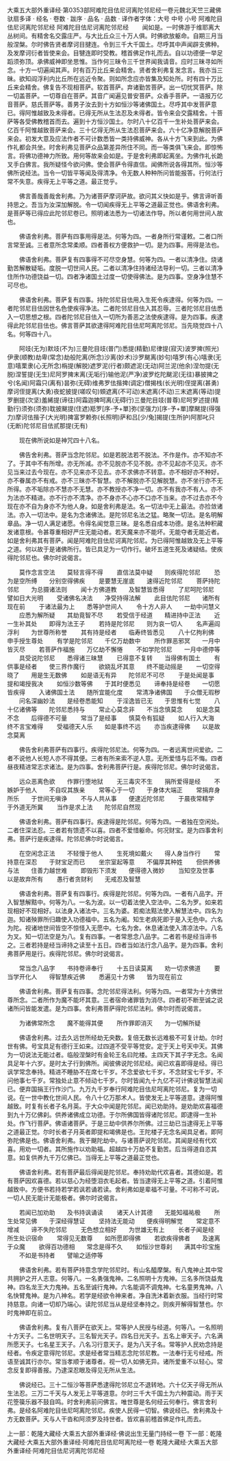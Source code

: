 大乘五大部外重译经·第0353部阿难陀目佉尼诃离陀邻尼经一卷元魏北天竺三藏佛驮扇多译
· 经名 · 卷数 · 跋序
· 品名 · 品数 · 译作者字体：大号 中号 小号
阿难陀目佉尼诃离陀邻尼经
阿难陀目佉尼诃离陀邻尼经
　　闻如是。一时佛游于维耶离大丛树间。有精舍名交露庄严。与大比丘众三十万人俱。时佛欲放躯命。自期三月当般涅槃。尔时佛告贤者摩诃目揵连。令到三千大千国土。尽呼其中声闻辟支佛种。及发摩诃衍者皆使来会。目犍连即时受教。稽首佛足作礼而去。自以功德便一举足蹈须弥顶。承佛威神即坐思惟。当作何三昧令三千世界闻我请音。应时三昧寻如所念。十方一切遍闻其声。时有百万比丘来会精舍。贤者舍利弗复发念言。我亦当三昧。欲知阎浮利内比丘所在远近令聚。则如所念应亦皆集及知处所。时有四十万比丘来会精舍。佛复告不现相菩萨。软首菩萨。弃诸勤苦菩萨。出一切忧冥菩萨。除一切盖菩萨。一切尊自在菩萨。其音广闻遍见普安菩萨。众香手菩萨。一语报万亿音菩萨。慈氏菩萨等。善男子汝去到十方如恒沙等诸佛国土。尽呼其中发菩萨意已。得阿惟越致及未得者。已得无所从生法忍及未得者。皆令来会交露精舍。十菩萨等各受佛教稽首而去。遍到十方恒沙国土。尔时八十亿百千一生补处菩萨来会。亿百千阿惟越致菩萨来会。三十亿得无所从生法忍菩萨来会。六十亿净意解脱菩萨来会。初发大意及应法作者不可计数悉皆一类持佛威神。各从十方飞来到此。为佛作礼都会共坐。时舍利弗见菩萨众品第差异所住不同。而一等类俱飞来会。即惊怖言。将佛功德神力所致。用何等故来会如是。于是舍利弗即起离坐。为佛作礼长跪叉手白佛言。我所疑怪今欲问佛。使会菩萨令得直信。闻佛所说各得其所。恒沙等佛所说经法。当令一切皆平等闻及得清净。令无数人种种所问皆能报答。行何法行常不失意。疾得无上平等之道。最正觉乎。

　　佛言善哉善哉舍利弗。乃为诸菩萨摩诃萨故。欲问其义快如是乎。佛言谛听善持思之。吾当为汝深加解脱。令一切闻疾得无上平等之道最正觉也。佛语舍利弗。是菩萨等已得应此陀邻尼卷已。照明诸法悉为一切诸法作导。所以者何用世间人故也。

　　佛语舍利弗。菩萨有四事用得是法。何等为四。一者身所行常谨敕。二者口所言常至诚。三者意所念常柔顺。四者善权方便救护一切。是为四事。用得是法也。

　　佛语舍利弗。菩萨复有四事得不可尽空身慧。何等为四。一者以清净住。烧诸勤苦解散疑垢。度脱一切世间人民。二者以清净住持诸经法导利一切。三者以清净住所作功德饶益一切。四者净诸国土过度一切使得佛法。是为四事。空身净住慧不可尽也。

　　佛语舍利弗。菩萨复有四事。持陀邻尼目佉用入生死令疾逮得。何等为四。一者陀邻尼目佉因世名色使疾得净法。二者陀邻尼目佉入其忍辱。三者陀邻尼目佉悉入一切思想之根。四者陀邻尼目佉入一切所为善恶之法使疾逮得。是为四事。疾逮得此陀邻尼目佉也。佛言菩萨其欲逮得阿难陀目佉尼呵离陀邻尼。当先晓觉四十八名。何等四十八。

　　阿攱(无为)默攱(不为)三曼陀目攱(普门)悉提(精勤)尼律提(寂灭)波罗捭(照光)伊隶(顺教)劫卑(常念)劫般陀离(所念)沙离(妙术)沙罗颰离(妙句)嘻罗(有心)嘻隶(无意)嘻栗隶(心无所念)栴提(解脱)遮罗泥(行者)颇遮泥(无动)阿兰泥(他余)涅勿提(无脱)涅誓提(无生)尼阿罗捭末离(无垢行)输他泥(严净)波罗纥陀颰泥(无往)暴披捭之兮(名闻)阿霜只(离有)昙弥(无碍)维弗罗佉揩捭(调定)僧揭栈(长光明)侄提离(甚勇)摩诃侄提离(大勇)夜蛇披提(嗟叹句)頞遮离(不可动)末遮离(不动)三末遮离(等动)提罗删提(次坚)羞絺提(谛往)阿霜迦捭呵离(无碍行)三曼陀目攱(普尊)尼呵罗述提(精勤行)须弥(须弥)耽披颰提(住遮)羝罗[序-予+單]弥(坚强力)[序-予+單]摩颰提(得强力)摩诃佉揩子(大光明)捭富罗赖弥(长照明)萨和吕[少/兔]揭提(生所护)阿那叱只(无断)陀邻尼目佉贰那提(无有)

　　现在佛所说如是神咒四十八名。

　　佛告舍利弗。菩萨当念陀邻尼。如是若脱法若不脱法。不作是作。亦不知亦不了。于其中不有所增。亦无所减。亦不见脱亦不见不脱。亦不见起亦不见灭。亦不见当来过去今现在。亦不见来亦不见去。亦不求佛亦不转意。亦不相好亦不种好。亦不眷属亦不有戒。亦不三昧亦不智慧。亦不解脱亦不见解脱慧。亦不坐行亦不无所得。亦不垢除亦不慧亦不无慧。亦不教授亦不净一切。亦不有我亦不有人。亦不为法亦不精进。亦不行亦不清净。亦不身亦不心亦不口亦不当来。亦不过去亦不今现在亦不自为身亦不为他人身。如是舍利弗是法。名一切法中无上最法。亦捡敛诸法。亦入一切法中。是名为念诸佛法。是陀邻尼名法之猛。略聚一切法。是名明解章品。净一切人满足诸愿。令得名闻觉意三昧。是名悉自成本功德。是名法种积藏发诸意根。令甚尊重相好严庄无能动者。若天魔来亦不能坏。无能夺者无能近者。如是舍利弗其有菩萨。闻是阿难陀目佉尼诃离陀邻尼。为已得阿惟越致及无上平等之道。何以故于是诸佛所行。皆已具足为一切作行。破坏五道生死及诸疑结。使疾得陀邻尼也。佛尔时说偈言。

　　莫作念言空法　　莫轻言得不得
　　直信法莫中疑　　则疾得陀邻尼
　　恐为是空所缚　　分别空得佛疾
　　是要慧无崖底　　速得近陀邻尼
　　菩萨持陀邻尼　　为总摄诸法则
　　闻十方佛道教　　及智慧皆悉得
　　了尼呵陀邻尼　　譬如日大光明
　　受诸佛名决法　　净受持得法解
　　此目佉陀邻尼　　诸所有现在前
　　于诸法最为上　　悉等护世间人
　　令十方人非人　　一劫中问慧义
　　应悉为解所疑　　其劫竟智不尽
　　若受信于经道　　精进持中正法
　　近一生补其处　　即得为法王子
　　若持是陀邻尼　　则为哀一切人
　　名声遍阎浮利　　为世尊所称誉
　　其有持是经者　　临寿终皆悉见
　　八十亿拘利佛　　申手授生尊处
　　有学是陀邻尼　　千亿万劫数中
　　所作罪恶邪冥　　一月中皆灭尽
　　若菩萨作福施　　万亿劫不懈惓
　　不如学陀邻尼　　一月中德停等
　　具受说陀邻尼　　悉得诸三昧慧
　　已得意不复转　　当得佛有国土
　　有供事是经者　　使三界作魔行
　　欲娆乱坏其意　　终不能动摇是
　　一切空得晓了　　用是生无数佛
　　如是语无有异　　陀邻尼不可尽
　　于是处闻是事　　提和竭授我决
　　如恒沙数等佛　　于其时便悉见
　　谛奉持是经卷　　一切愿皆疾得
　　入诸佛国土法　　随所宜能化度
　　常清净诸佛国　　于众僧无瑕秽
　　问名深幽妙法　　是经卷悉能知
　　于淫逸皆已无　　于思惟有七觉
　　八十亿诸佛等　　陀邻尼悉持与
　　常止心莫念非　　不当念慎莫念
　　如是念莫不念　　后得德不可量
　　常当了是经事　　慎莫令有狐疑
　　如人行入大海　　终不言宝难得
　　受福德天人乐　　如是事终不远
　　亦当疾逮得佛　　以是故念莫离

　　佛告舍利弗菩萨有四事行。疾得陀邻尼法。何等为四。一者远离世间爱欲。二者不说他人长短人亦不得其便。三者有所来索不逆人意。无所爱惜与后不悔。四者昼夜精进常志求诸法。是为四事。舍利弗菩萨行是。疾得陀邻尼。佛尔时说偈言。

　　远众恶离色欲　　作罪行堕地狱
　　无三毒灾不生　　捐所爱得是经
　　不嫉妒于他人　　不自叹其族亲
　　常等心于一切　　于身体大端正
　　常捐弃身所乐　　于世间无嗔诤
　　不与人共从事　　便逮近陀邻尼
　　于晨夜常精学　　于外道无所冀
　　当作是求上法　　陀邻尼自然现

　　佛语舍利弗。菩萨有四事行。疾逮得是陀邻尼。何等为四。一者独在空闲处。二者住深法忍。三者若有馈遗不以喜。四者不爱惜躯命。何况财宝。是为四事舍利弗。菩萨行是疾逮得。陀邻尼佛尔时说偈言。

　　在空闲念正法　　不轻慢于他人
　　生死境如戴火　　得人身当作行
　　常持意在深忍　　于财宝足而已
　　坐宗室起等意　　不偏厚其种姓
　　但供养佛与法　　住善力越世难
　　即毁形下须发　　便得德入微妙
　　当知空及世事　　以是故弃所有
　　愚行者贪财利　　无戒忍及智慧

　　佛语舍利弗。菩萨复有四事行。疾得是陀邻尼。何等为四。一者有八品字。开入智慧解黠中。何等为八。一名为波。以一切着法使入空法中。二名为罗。如来若现相好不现相好。以法身入诸法中。三名为婆。若痴法黠法使入解慧法中。四名为迦。知诸殃罪所归趣使入功德福中。五名为阇。知生老病死即于是入无色中。六名为陀。视诸地世间皆空不惊怪入无愿中。七名为舍。休息诸法使入清凉法中。八名为叉。知一切法空是为八。复有四事。一者常思念八品字。二者若书是经当谛书之。三者若持是经当谛持之读至十五日。四者当如法行念八品字。是为四事。舍利弗菩萨用是行。疾得陀邻尼。佛尔时说偈言。

　　常当念八品字　　书持卷谛奉行
　　十五日读莫离　　劝一切求佛道
　　要当学开化人　　得智慧疾近佛
　　悉遍见十方佛　　皆为现在前立

　　佛语舍利弗。菩萨复有四事。念陀邻尼得法利。何等为四。一者常为十方佛世尊所念。二者所作为魔不能坏其意。三者宿命诸罪皆为消尽。四者初不断至诚之说诸所问皆能发遣。是为四事。舍利弗菩萨得陀邻尼法利。佛尔时而说偈言。

　　为诸佛常所念　　魔不能得其便
　　所作罪即消灭　　为一切解所疑

　　佛语舍利弗。过去久远世所经劫无央数。复倍无数长远难极不可复计劫。尔时世有佛。号宝具足有德行王如来。过四道不受平等觉安。定于天上号天中天。其佛为一切说法无能过者。临般涅槃时有金轮王名曰陀楼。主四天下其子字无念。名闻具足年十六岁。是时太子行到佛所。闻彼佛说陀邻尼经。闻已欢喜即得是经。得已讽学常念奉持。精进不睡胁不在席七千岁。不念爱欲七千岁。不念财宝七千岁。不问他事七千岁。常独处止意不倾动七千岁。尔时皆闻九十九亿不可计佛说智慧法闻已。便弃国捐王行作沙门。九万九千岁奉行阿难陀目佉尼呵离陀邻尼。复为一切说。在一世中教化世间人民。令八十亿万那术人。皆使发无上平等道意。逮得阿惟越致。时复有长者子名月英。于大众中闻是陀邻尼。闻已劝助持。是劝助欢喜福德到九十万亿佛刹。供养诸佛成立功德。于尔所佛国皆得诸陀邻尼。即逮得一生补处。作飞行菩萨。佛语诸菩萨。于是三劫中供养尔所佛。过三劫已当逮得无上平等之道最正觉。尔时长者子月英者即提和竭佛是也。王陀楼子无念名闻具足者。即阿弥陀佛是也。佛语舍利弗。我于颰陀劫中。与诸菩萨说陀邻尼。其闻是经有代欢喜。用劝一切者。其所施作以劝助福。超越四十万劫不复勤苦。后当得道自恣其意。如复供养九千万亿佛已。当得无上平等之道最正觉也。

　　佛语舍利弗。若有菩萨最后得闻是陀邻尼。奉持劝助代欢喜者。其德如是。若有菩萨因欢喜德。若以慈心为经堕泪衣毛起者。皆当逮得无上平等之道。引着阿惟越致中。方便书若持若学若讽若诵若读。舍利弗如是辈福不可量。不可称不可说。一切人民无能计无能极者。佛尔时说偈言。

　　若闻已加劝助　　及书持讽诵读
　　诸天人计其德　　无能知福祐极
　　所生处常见佛　　于深经得慧证
　　坚持法无能动　　便疾得明解觉
　　常定意不增减　　谛不失陀邻尼
　　无色想立相好　　为世雄无有上
　　长者子闻是经　　所生处识宿命
　　常得见无数尊　　如所愿即得佛
　　若欲疾得佛者　　及速离于众魔
　　欲得百功德相　　常念是得不久
　　如恒沙世尊刹　　满其中珍宝施
　　不如是书持者　　譬喻之适停等

　　佛语舍利弗。若有菩萨持意念学陀邻尼时。有山名醯摩槃。有八鬼神止其中常共拥护之开人志意。何等八。一名勇强鬼神。二名照明十方鬼神。三名多所饶益鬼神。四名龙王大力鬼神。五名至诚行鬼神。六名能调不调鬼神。七名童男鬼神。八名快臂鬼神。是为八神名。若学是经欲令神来者。净自洗沐着新衣服。当经行时常持慈意。向诸一切却乃端心。读陀邻尼当从是经坚奉持之。则疾开解得智慧也。尔时鬼神即在前立。

　　佛语舍利弗。复有八菩萨在欲天上。常等护人民授与经道。何等八。一名照明十方天子。二名世明天子。三名智光天子。四名日光天子。五名上审天子。六名满所愿天子。七名星王天子。八名习行意天子。是为八天子名。常等护人民劝念持是经者。令疾定意得陀邻尼。求是经者常当精志念陀邻尼教。一法奉行无亏经戒。所语至诚其行亦尔。常当孝顺于诸尊者。视一切人如佛无异。诸所爱重不以轻心。常念反复即得善报。乃逮深忍眼及得见无所从生法。

　　佛说经已。三十二恒沙等菩萨悉逮得陀邻尼立不退转地。六十亿天子得无所从生法忍。三万二千天与人发无上平等道意。尔时三千大千国土为六种震动。雨于天花箜篌乐器不鼓自鸣。时舍利弗前问佛言。唯世尊是名何经云何奉行。佛言舍利弗。是经名阿难陀目佉尼呵离陀邻尼。疾使人民得一切智。佛说经已。舍利弗及十方无数菩萨。天与人干沓和阿须罗及持世者。皆欢喜前稽首佛足作礼而去。

上一部：乾隆大藏经·大乘五大部外重译经·佛说出生无量门持经一卷
下一部：乾隆大藏经·大乘五大部外重译经·阿难陀目佉尼呵离陀经一卷
乾隆大藏经·大乘五大部外重译经·阿难陀目佉尼诃离陀邻尼经
